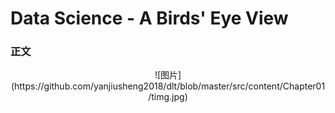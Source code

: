 # Data Science - A Birds' Eye View  

### 正文
<div align=center>  
![图片](https://github.com/yanjiusheng2018/dlt/blob/master/src/content/Chapter01/timg.jpg)
